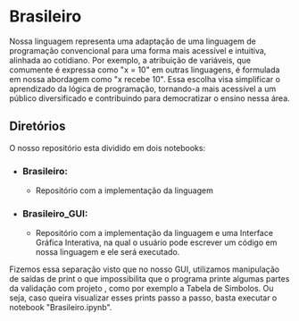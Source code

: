 # Brasileiro

Nossa linguagem representa uma adaptação de uma linguagem de programação convencional para uma forma mais acessível e intuitiva, alinhada ao cotidiano. Por exemplo, a atribuição de variáveis, que comumente é expressa como "x = 10" em outras linguagens, é formulada em nossa abordagem como "x recebe 10". Essa escolha visa simplificar o aprendizado da lógica de programação, tornando-a mais acessível a um público diversificado e contribuindo para democratizar o ensino nessa área.

## Diretórios

O nosso repositório esta dividido em dois notebooks:

- ### **Brasileiro**:
  - Repositório com a implementação da linguagem
 
- ### **Brasileiro_GUI**:
  - Repositório com a implementação da linguagem e uma Interface Gráfica Interativa, na qual o usuário pode escrever um código em nossa linguagem e ele será executado.
 
Fizemos essa separação visto que no nosso GUI, utilizamos manipulação de saídas de print o que impossibilita que o programa printe algumas partes da validação com projeto , como por exemplo a Tabela de Simbolos.
Ou seja, caso queira visualizar esses prints passo a passo, basta executar o notebook "Brasileiro.ipynb".
